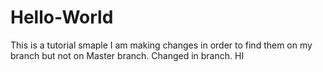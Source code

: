 # Hello-World
This is a tutorial smaple
I am making changes in order to find them on my branch but not on Master branch.
Changed in branch.
HI
